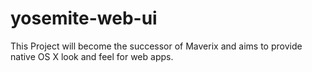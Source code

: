 # yosemite-web-ui
This Project will become the successor of Maverix and aims to provide native OS X look and feel for web apps.
